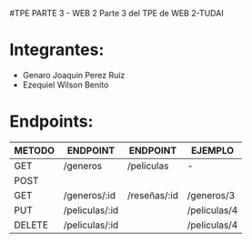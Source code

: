 #TPE PARTE 3 - WEB 2
Parte 3 del TPE de WEB 2-TUDAI

# Integrantes:
* Genaro Joaquin Perez Ruiz
* Ezequiel Wilson Benito

# Endpoints:

| METODO | ENDPOINT  | ENDPOINT | EJEMPLO | 
| --- | --- | --- | --- |
| GET | /generos | /peliculas | - |
| POST | | | |
| GET |/generos/:id | /reseñas/:id | /generos/3 |
| PUT | /peliculas/:id | | /peliculas/4 |
| DELETE | /peliculas/:id |  | /peliculas/4 |


